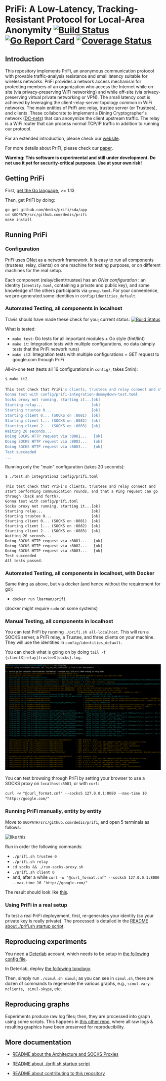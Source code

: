 # PriFi: A Low-Latency, Tracking-Resistant Protocol for Local-Area Anonymity [![Build Status](https://travis-ci.org/dedis/prifi.svg?branch=master)](https://travis-ci.org/dedis/prifi) [![Go Report Card](https://goreportcard.com/badge/github.com/dedis/prifi)](https://goreportcard.com/report/github.com/dedis/prifi) [![Coverage Status](https://coveralls.io/repos/github/dedis/prifi/badge.svg?branch=master)](https://coveralls.io/github/dedis/prifi?branch=master)

## Introduction


This repository implements PriFi, an anonymous communication protocol with provable traffic-analysis resistance and small latency suitable for wireless networks. PriFi provides a network access mechanism for protecting members of an organization who access the Internet while on-site (via privacy-preserving WiFi networking) and while off-site (via privacy-preserving virtual private networking or VPN). The small latency cost is achieved by leveraging the client-relay-server topology common in WiFi networks. The main entities of PriFi are: relay, trustee server (or Trustees), and clients. These collaborate to implement a Dining Cryptographer's network ([DC-nets](https://en.wikipedia.org/wiki/Dining_cryptographers_problem)) that can anonymize the client upstream traffic. The relay is a WiFi router that can process normal TCP/IP traffic in addition to running our protocol.

For an extended introduction, please check our [website](https://prifi.net/).

For more details about PriFi, please check our [paper](https://petsymposium.org/2020/files/papers/issue4/popets-2020-0059.pdf).


**Warning: This software is experimental and still under development. Do not use it yet for security-critical purposes. Use at your own risk!**

## Getting PriFi

First, [get the Go language](https://golang.org/dl/), >= 1.13

Then, get PriFi by doing:

```
go get github.com/dedis/prifi/sda/app
cd $GOPATH/src/github.com/dedis/prifi
make install
```

## Running PriFi

### Configuration

PriFi uses [ONet](https://github.com/dedis/onet) as a network framework. It is easy to run all components (trustees, relay, clients) on one machine for testing purposes, or on different machines for the real setup.

Each component (relay/client/trustee) has an *ONet configuration* : an identity (`identity.toml`, containing a private and public key), and some knowledge of the others participants via `group.toml`. For your convenience, we pre-generated some identities in `config/identities_default`.

### Automated Testing, all components in localhost

Travis should have made these check for you; current status: [![Build Status](https://travis-ci.org/dedis/prifi.svg?branch=master)](https://travis-ci.org/dedis/prifi)

What is tested:
- `make test`: Go tests for all important modules + Go style (fmt/lint)
- `make it`: Integration tests with multiple configurations, no data (simply tests that the PriFi network runs)
- `make it2`: Integration tests with multiple configurations + GET request to google.com through PriFi

All-in-one test (tests all 16 configurations in `config/`, takes 5min):
```bash
$ make it2

This test check that PriFi's clients, trustees and relay connect and start performing communication rounds, and that a Ping request can go through (back and forth).
Gonna test with config/prifi-integration-dummydown-test.toml
Socks proxy not running, starting it...[ok]
Starting relay...                      [ok]
Starting trustee 0...                  [ok]
Starting client 0... (SOCKS on :8081)  [ok]
Starting client 1... (SOCKS on :8082)  [ok]
Starting client 2... (SOCKS on :8083)  [ok]
Waiting 20 seconds...
Doing SOCKS HTTP request via :8081...   [ok]
Doing SOCKS HTTP request via :8082...   [ok]
Doing SOCKS HTTP request via :8083...   [ok]
Test succeeded
...
```

Running only the "main" configuration (takes 20 seconds):
```
$ ./test.sh integration2 config/prifi.toml

This test check that PriFi's clients, trustees and relay connect and start performing communication rounds, and that a Ping request can go through (back and forth).
Gonna test with config/prifi.toml
Socks proxy not running, starting it...[ok]
Starting relay...                      [ok]
Starting trustee 0...                  [ok]
Starting client 0... (SOCKS on :8081)  [ok]
Starting client 1... (SOCKS on :8082)  [ok]
Starting client 2... (SOCKS on :8083)  [ok]
Waiting 20 seconds...
Doing SOCKS HTTP request via :8081...   [ok]
Doing SOCKS HTTP request via :8082...   [ok]
Doing SOCKS HTTP request via :8083...   [ok]
Test succeeded
All tests passed.
```

### Automated Testing, all components in localhost, with Docker

Same thing as above, but via docker (and hence without the requirement for go):

- `docker run lbarman/prifi`

(docker might require `sudo` on some systems)

### Manual Testing, all components in localhost

You can test PriFi by running `./prifi.sh all-localhost`. This will run a SOCKS server, a PriFi relay, a Trustee, and three clients on your machine. They will use the identities in `config/identities_default`.
 
You can check what is going on by doing `tail -f {clientX|relay|trusteeX|socks}.log`.

![relay.log](screenshots/relay.png)

You can test browsing through PriFi by setting your browser to use a SOCKS proxy on `localhost:8081`, or with `curl`:

```curl -w "@curl_format.cnf" --socks5 127.0.0.1:8080 --max-time 10 "http://google.com/"```

### Running PriFi manually, entity by entity

Move to `$GOPATH/src/github.com/dedis/prifi`, and open 5 terminals as follows:
 
 ![like this](screenshots/manual-run1.png)

Run in order the following commands:
- `./prifi.sh trustee 0`
- `./prifi.sh relay`
- `cd socks && ./run-socks-proxy.sh`
- `./prifi.sh client 0`
- and, after a while `curl -w "@curl_format.cnf" --socks5 127.0.0.1:8080 --max-time 10 "http://google.com/"`

The result should look like [this](screenshots/manual-run2.png).

### Using PriFi in a real setup

To test a real PriFi deployement, first, re-generates your identity (so your private key is really private). The processed is detailed in the [README about ./prifi.sh startup script](README_prifi.sh.md).
 
## Reproducing experiments

You need a [Deterlab](http://deterlab.net/) account, which needs to be setup in [the following config file](sda/simulation/deter.toml).

In Deterlab, deploy [the following topology](sda/simulation/deter.ns).

Then, simply run `./simul.sh simul`; as you can see in `simul.sh`, there are dozen of commands to regenerate the various graphs, e.g., `simul-vary-nclients`, ` simul-skype`, etc.

## Reproducing graphs

Experiments produce raw log files; then, they are processed into graph using some scripts. This happens in [this other repo](https://github.com/lbarman/prifi-experiments), where all raw logs & resulting graphics have been preserved for reproducibility.

## More documentation

 - [README about the Architecture and SOCKS Proxies](README_architecture.md)

 - [README about ./prifi.sh startup script](README_prifi.sh.md)

 - [README about contributing to this repository](README_contributing.md)
